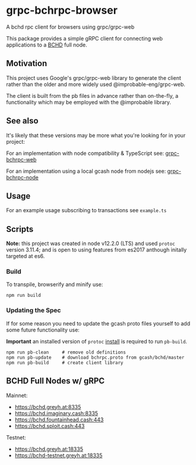 # grpc-bchrpc-browser

A bchd rpc client for browsers using grpc/grpc-web 

This package provides a simple gRPC client for connecting web applications to 
a [BCHD](https://bchd.cash) full node.

## Motivation

This project uses Google's grpc/grpc-web library 
to generate the client rather than the older and 
more widely used @improbable-eng/grpc-web.

The client is built from the pb files in advance rather
than on-the-fly, a functionality which may be employed with the @improbable library.

## See also

It's likely that these versions may be more what you're looking for in your project:

For an implementation with node compatibility & TypeScript 
see: [grpc-bchrpc-web](https://github.com/simpleledgerinc/grpc-bchrpc-web)

For an implementation using a local gcash node from nodejs 
see: [grpc-bchrpc-node](https://github.com/simpleledgerinc/grpc-bchrpc-node)

## Usage

For an example usage subscribing to transactions see `example.ts`


## Scripts

**Note:** this project was created in node v12.2.0 (LTS) and used `protoc` version 3.11.4; and is open to using features from es2017 anthough initally targeted at es6.

### Build

To transpile, browserify and minify use:
    
    npm run build


### Updating the Spec

If for some reason you need to update the gcash proto files yourself to add some future functionality use:

**Important** an installed version of `protoc` [install](https://github.com/protocolbuffers/protobuf/releases/latest)
 is required to run `pb-build`. 

    npm run pb-clean     # remove old definitions
    npm run pb-update    # download bchrpc.proto from gcash/bchd/master
    npm run pb-build     # create client library

## BCHD Full Nodes w/ gRPC

Mainnet:
* https://bchd.greyh.at:8335
* https://bchd.imaginary.cash:8335
* https://bchd.fountainhead.cash:443
* https://bchd.sploit.cash:443
    

Testnet:
* https://bchd.greyh.at:18335
* https://bchd-testnet.greyh.at:18335